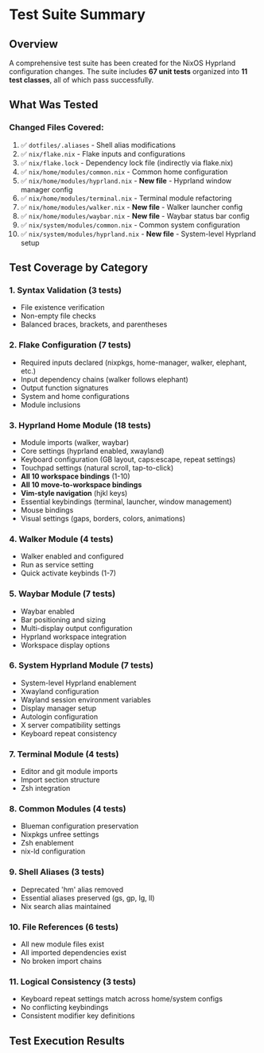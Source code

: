 # Test Suite Summary

## Overview

A comprehensive test suite has been created for the NixOS Hyprland configuration changes. The suite includes **67 unit tests** organized into **11 test classes**, all of which pass successfully.

## What Was Tested

### Changed Files Covered:
1. ✅ `dotfiles/.aliases` - Shell alias modifications
2. ✅ `nix/flake.nix` - Flake inputs and configurations  
3. ✅ `nix/flake.lock` - Dependency lock file (indirectly via flake.nix)
4. ✅ `nix/home/modules/common.nix` - Common home configuration
5. ✅ `nix/home/modules/hyprland.nix` - **New file** - Hyprland window manager config
6. ✅ `nix/home/modules/terminal.nix` - Terminal module refactoring
7. ✅ `nix/home/modules/walker.nix` - **New file** - Walker launcher config
8. ✅ `nix/home/modules/waybar.nix` - **New file** - Waybar status bar config
9. ✅ `nix/system/modules/common.nix` - Common system configuration
10. ✅ `nix/system/modules/hyprland.nix` - **New file** - System-level Hyprland setup

## Test Coverage by Category

### 1. Syntax Validation (3 tests)
- File existence verification
- Non-empty file checks
- Balanced braces, brackets, and parentheses

### 2. Flake Configuration (7 tests)
- Required inputs declared (nixpkgs, home-manager, walker, elephant, etc.)
- Input dependency chains (walker follows elephant)
- Output function signatures
- System and home configurations
- Module inclusions

### 3. Hyprland Home Module (18 tests)
- Module imports (walker, waybar)
- Core settings (hyprland enabled, xwayland)
- Keyboard configuration (GB layout, caps:escape, repeat settings)
- Touchpad settings (natural scroll, tap-to-click)
- **All 10 workspace bindings** (1-10)
- **All 10 move-to-workspace bindings**
- **Vim-style navigation** (hjkl keys)
- Essential keybindings (terminal, launcher, window management)
- Mouse bindings
- Visual settings (gaps, borders, colors, animations)

### 4. Walker Module (4 tests)
- Walker enabled and configured
- Run as service setting
- Quick activate keybinds (1-7)

### 5. Waybar Module (7 tests)
- Waybar enabled
- Bar positioning and sizing
- Multi-display output configuration
- Hyprland workspace integration
- Workspace display options

### 6. System Hyprland Module (7 tests)
- System-level Hyprland enablement
- Xwayland configuration
- Wayland session environment variables
- Display manager setup
- Autologin configuration
- X server compatibility settings
- Keyboard repeat consistency

### 7. Terminal Module (4 tests)
- Editor and git module imports
- Import section structure
- Zsh integration

### 8. Common Modules (4 tests)
- Blueman configuration preservation
- Nixpkgs unfree settings
- Zsh enablement
- nix-ld configuration

### 9. Shell Aliases (3 tests)
- Deprecated 'hm' alias removed
- Essential aliases preserved (gs, gp, lg, ll)
- Nix search alias maintained

### 10. File References (6 tests)
- All new module files exist
- All imported dependencies exist
- No broken import chains

### 11. Logical Consistency (3 tests)
- Keyboard repeat settings match across home/system configs
- No conflicting keybindings
- Consistent modifier key definitions

## Test Execution Results